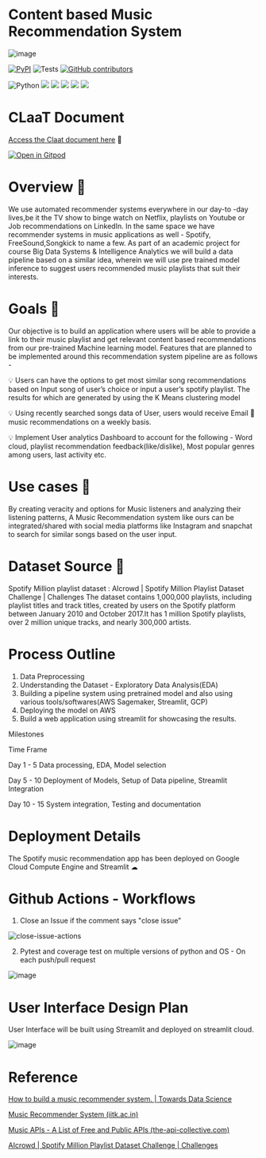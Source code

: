 # Content based Music Recommendation System

![image](https://user-images.githubusercontent.com/13203059/163527232-91f5d9e5-7bd0-4ca4-a251-c22e0419876e.png)

[![PyPI](https://img.shields.io/pypi/pyversions/locust.svg)](https://pypi.org/project/locust/)
![Tests](https://github.com/kshitijzutshi/DAMG7245-Final-Project/actions/workflows/testing_workflow.yml/badge.svg)
[![GitHub contributors](https://img.shields.io/github/contributors/locustio/locust.svg)](https://github.com/locustio/locust/graphs/contributors)

![Python](https://img.shields.io/badge/python-3670A0?style=for-the-badge&logo=python&logoColor=ffdd54)
![](https://img.shields.io/badge/Google_Cloud-4285F4?style=for-the-badge&logo=google-cloud&logoColor=white)
![](https://img.shields.io/badge/Google_Cloud-4285F4?style=for-the-badge&logo=google-cloud&logoColor=white)
![](https://img.shields.io/badge/Spotify-1ED760?&style=for-the-badge&logo=spotify&logoColor=white)
![](https://img.shields.io/badge/GitHub_Actions-2088FF?style=for-the-badge&logo=github-actions&logoColor=white)
![](https://img.shields.io/badge/Streamlit-FF4B4B?style=for-the-badge&logo=Streamlit&logoColor=white)

# CLaaT Document

[Access the Claat document here](https://codelabs-preview.appspot.com/?file_id=12z0C4Hw5840SwWBf6vqpAS81ir7TEm-NcLhjHyZOQW4#12) 🚀

[![Open in Gitpod](https://gitpod.io/button/open-in-gitpod.svg)](https://gitpod.io/#https://github.com/kshitijzutshi/DAMG7245-Final-Project)

# Overview 📝

We use automated recommender systems everywhere in our day-to -day lives,be it the TV show to binge watch on Netflix, playlists on Youtube or Job recommendations on LinkedIn. In the same space we have recommender systems in music applications as well - Spotify, FreeSound,Songkick to name a few. As part of an academic project for course Big Data Systems & Intelligence Analytics we will build a data pipeline based on a similar idea, wherein we will use pre trained model inference to suggest users recommended music playlists that suit their interests.

# Goals 🎯

Our objective is to build an application where  users will be able to provide a link to their music playlist and get relevant content based recommendations from our pre-trained Machine learning model. Features that are planned to be implemented around this recommendation system pipeline are as follows - 

💡 Users can have the options  to get  most similar song recommendations based on Input song of user’s choice or input a user’s spotify playlist. The results for which are generated by using the K Means clustering model

💡 Using recently searched songs data of User, users would receive Email 📧 music recommendations on a weekly basis. 

💡 Implement User analytics Dashboard to account for the following - Word cloud, playlist recommendation feedback(like/dislike), Most popular genres among users, last activity etc.



# Use cases 📑

By creating veracity and options for Music listeners and analyzing their listening patterns, 
A Music Recommendation system like ours can be integrated/shared with social media platforms like Instagram and snapchat to search for similar songs based on the user input.


# Dataset Source 🔦

Spotify Million playlist dataset : AIcrowd | Spotify Million Playlist Dataset Challenge | Challenges
The dataset contains 1,000,000 playlists, including playlist titles and track titles, created by users on the Spotify platform between January 2010 and October 2017.It has 1 million Spotify playlists, over 2 million unique tracks, and nearly 300,000 artists.

# Process Outline

1. Data Preprocessing 
2. Understanding the Dataset - Exploratory Data Analysis(EDA)
3. Building a pipeline system using pretrained model and also using various tools/softwares(AWS Sagemaker, Streamlit, GCP)
4. Deploying the model on AWS
5. Build a web application using streamlit for showcasing the results.


Milestones


Time Frame

Day 1 - 5
Data processing, EDA, Model selection

Day 5 - 10
Deployment of Models, Setup of Data pipeline, Streamlit Integration

Day 10 - 15
System integration, Testing and documentation

# Deployment Details

The Spotify music recommendation app has been deployed on Google Cloud Compute Engine and Streamlit ☁


# Github Actions - Workflows

1. Close an Issue if the comment says "close issue"

![close-issue-actions](https://user-images.githubusercontent.com/13203059/165130958-945f07cb-cfc2-43c2-a40f-7f5e790b8c25.gif)

2. Pytest and coverage test on multiple versions of python and OS - On each push/pull request

![image](https://user-images.githubusercontent.com/13203059/166744789-e49f6682-7246-4757-84c6-d0a06e6b36c9.png)



# User Interface Design Plan

User Interface will be built using Streamlit and deployed on streamlit cloud.

![image](https://user-images.githubusercontent.com/13203059/163527610-3868cb59-a79f-4d8c-abb1-bd860f2eac22.png)

# Reference 

[How to build a music recommender system. | Towards Data Science](https://towardsdatascience.com/how-to-build-an-amazing-music-recommendation-system-4cce2719a572)

[Music Recommender System (iitk.ac.in)](https://www.cse.iitk.ac.in/users/cs365/2014/_submissions/shefalig/project/)

[Music APIs - A List of Free and Public APIs (the-api-collective.com)](https://the-api-collective.com/category/music)

[AIcrowd | Spotify Million Playlist Dataset Challenge | Challenges](https://www.aicrowd.com/challenges/spotify-million-playlist-dataset-challenge)



<!-- <a href = "https://github.com/kshitijzutshi/DAMG7245-Final-Project/graphs/contributors">
<img src = "https://contrib.rocks/image?repo = GitHub_username/repository_name"/>
</a> -->




